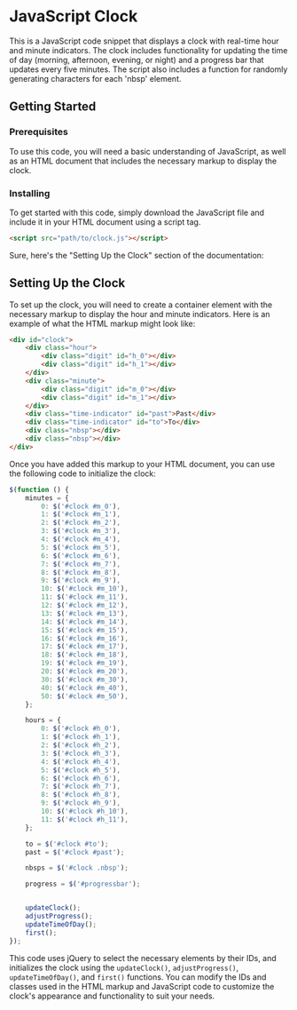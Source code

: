 # JavaScript Clock

This is a JavaScript code snippet that displays a clock with real-time hour and minute indicators. The clock includes functionality for updating the time of day (morning, afternoon, evening, or night) and a progress bar that updates every five minutes. The script also includes a function for randomly generating characters for each 'nbsp' element. 

## Getting Started

### Prerequisites

To use this code, you will need a basic understanding of JavaScript, as well as an HTML document that includes the necessary markup to display the clock. 

### Installing

To get started with this code, simply download the JavaScript file and include it in your HTML document using a script tag. 

```html
<script src="path/to/clock.js"></script>
```

Sure, here's the "Setting Up the Clock" section of the documentation:

## Setting Up the Clock

To set up the clock, you will need to create a container element with the necessary markup to display the hour and minute indicators. Here is an example of what the HTML markup might look like:

```html
<div id="clock">
    <div class="hour">
        <div class="digit" id="h_0"></div>
        <div class="digit" id="h_1"></div>
    </div>
    <div class="minute">
        <div class="digit" id="m_0"></div>
        <div class="digit" id="m_1"></div>
    </div>
    <div class="time-indicator" id="past">Past</div>
    <div class="time-indicator" id="to">To</div>
    <div class="nbsp"></div>
    <div class="nbsp"></div>
</div>
```

Once you have added this markup to your HTML document, you can use the following code to initialize the clock:

```javascript
$(function () {
    minutes = {
        0: $('#clock #m_0'),
        1: $('#clock #m_1'),
        2: $('#clock #m_2'),
        3: $('#clock #m_3'),
        4: $('#clock #m_4'),
        5: $('#clock #m_5'),
        6: $('#clock #m_6'),
        7: $('#clock #m_7'),
        8: $('#clock #m_8'),
        9: $('#clock #m_9'),
        10: $('#clock #m_10'),
        11: $('#clock #m_11'),
        12: $('#clock #m_12'),
        13: $('#clock #m_13'),
        14: $('#clock #m_14'),
        15: $('#clock #m_15'),
        16: $('#clock #m_16'),
        17: $('#clock #m_17'),
        18: $('#clock #m_18'),
        19: $('#clock #m_19'),
        20: $('#clock #m_20'),
        30: $('#clock #m_30'),
        40: $('#clock #m_40'),
        50: $('#clock #m_50'),
    };

    hours = {
        0: $('#clock #h_0'),
        1: $('#clock #h_1'),
        2: $('#clock #h_2'),
        3: $('#clock #h_3'),
        4: $('#clock #h_4'),
        5: $('#clock #h_5'),
        6: $('#clock #h_6'),
        7: $('#clock #h_7'),
        8: $('#clock #h_8'),
        9: $('#clock #h_9'),
        10: $('#clock #h_10'),
        11: $('#clock #h_11'),
    };

    to = $('#clock #to');
    past = $('#clock #past');

    nbsps = $('#clock .nbsp');

    progress = $('#progressbar');


    updateClock();
    adjustProgress();
    updateTimeOfDay();
    first();
});
```

This code uses jQuery to select the necessary elements by their IDs, and initializes the clock using the `updateClock()`, `adjustProgress()`, `updateTimeOfDay()`, and `first()` functions. You can modify the IDs and classes used in the HTML markup and JavaScript code to customize the clock's appearance and functionality to suit your needs.
